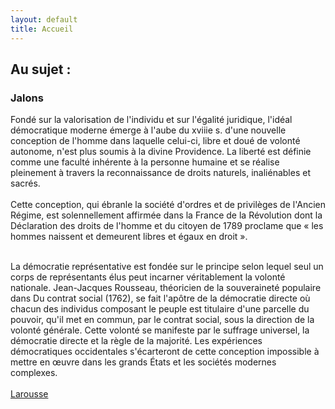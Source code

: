 ```yaml
---
layout: default
title: Accueil
---
```

<h2>Au sujet :</h2>

<h3>Jalons</h3>
<p>
  
Fondé sur la valorisation de l'individu et sur l'égalité juridique, l'idéal démocratique moderne émerge à l'aube du xviiie s. d'une nouvelle conception de l'homme dans laquelle celui-ci, libre et doué de volonté autonome, n'est plus soumis à la divine Providence. La liberté est définie comme une faculté inhérente à la personne humaine et se réalise pleinement à travers la reconnaissance de droits naturels, inaliénables et sacrés.
<br /><br />
Cette conception, qui ébranle la société d'ordres et de privilèges de l'Ancien Régime, est solennellement affirmée dans la France de la Révolution dont la Déclaration des droits de l'homme et du citoyen de 1789 proclame que « les hommes naissent et demeurent libres et égaux en droit ».
<br /><br />

La démocratie représentative est fondée sur le principe selon lequel seul un corps de représentants élus peut incarner véritablement la volonté nationale. Jean-Jacques Rousseau, théoricien de la souveraineté populaire dans Du contrat social (1762), se fait l'apôtre de la démocratie directe où chacun des individus composant le peuple est titulaire d'une parcelle du pouvoir, qu'il met en commun, par le contrat social, sous la direction de la volonté générale. Cette volonté se manifeste par le suffrage universel, la démocratie directe et la règle de la majorité. Les expériences démocratiques occidentales s'écarteront de cette conception impossible à mettre en œuvre dans les grands États et les sociétés modernes complexes.
<br /><br />
<a href="https://www.larousse.fr/encyclopedie/divers/d%C3%A9mocratie/41420" target="_blank">
  Larousse
</a>

